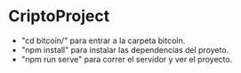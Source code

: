 # CriptoProject

- "cd bitcoin/" para entrar a la carpeta bitcoin.
- "npm install" para instalar las dependencias del proyeto.
- "npm run serve" para correr el servidor y ver el proyecto.
